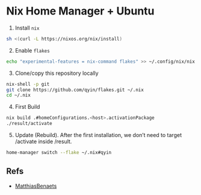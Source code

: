 # Nix Home Manager + Ubuntu

1. Install `nix`

```bash
sh <(curl -L https://nixos.org/nix/install)
```

2. Enable `flakes`

```bash
echo "experimental-features = nix-command flakes" >> ~/.config/nix/nix.conf
```

3. Clone/copy this repository locally

```bash
nix-shell -p git
git clone https://github.com/qyin/flakes.git ~/.nix 
cd ~/.nix
```

4. First Build 

```bash
nix build .#homeConfigurations.<host>.activationPackage
./result/activate
```

5. Update (Rebuild). After the first installation, we don’t need to target /activate inside /result.

```bash
home-manager switch --flake ~/.nix#qyin
```

## Refs

* [MatthiasBenaets](https://github.com/MatthiasBenaets)
